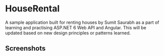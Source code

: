 # HouseRental
A sample application built for renting houses by Sumit Saurabh as a part of learning and practising ASP.NET 6 Web API and Angular. This will be updated based on new design principles or patterns learned.

## Screenshots
